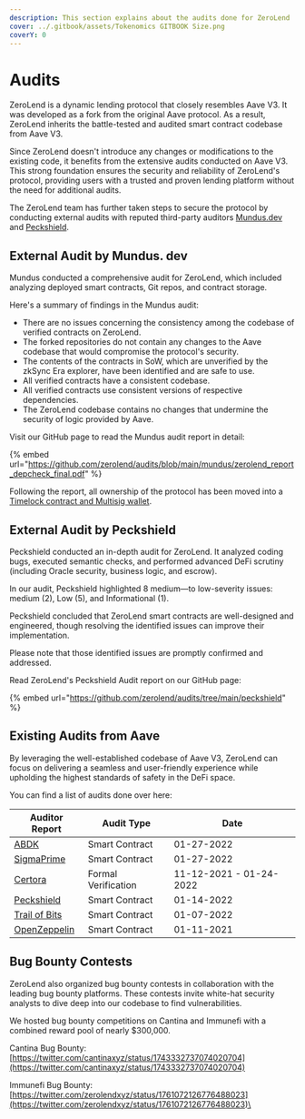 ```yaml
---
description: This section explains about the audits done for ZeroLend
cover: ../.gitbook/assets/Tokenomics GITBOOK Size.png
coverY: 0
---
```


# Audits

ZeroLend is a dynamic lending protocol that closely resembles Aave V3. It was developed as a fork from the original Aave protocol. As a result, ZeroLend inherits the battle-tested and audited smart contract codebase from Aave V3.

Since ZeroLend doesn't introduce any changes or modifications to the existing code, it benefits from the extensive audits conducted on Aave V3. This strong foundation ensures the security and reliability of ZeroLend's protocol, providing users with a trusted and proven lending platform without the need for additional audits.

The ZeroLend team has further taken steps to secure the protocol by conducting external audits with reputed third-party auditors [Mundus.dev](https://mundus.dev/) and [Peckshield](https://peckshield.com/).&#x20;

## External Audit by Mundus. dev

Mundus conducted a comprehensive audit for ZeroLend, which included analyzing deployed smart contracts, Git repos, and contract storage.&#x20;

Here's a summary of findings in the Mundus audit:&#x20;

* There are no issues concerning the consistency among the codebase of verified contracts on ZeroLend.
* The forked repositories do not contain any changes to the Aave codebase that would compromise the protocol's security.
* The contents of the contracts in SoW, which are unverified by the zkSync Era explorer, have been identified and are safe to use.&#x20;
* All verified contracts have a consistent codebase.
* All verified contracts use consistent versions of respective dependencies.&#x20;
* The ZeroLend codebase contains no changes that undermine the security of logic provided by Aave.&#x20;

Visit our GitHub page to read the Mundus audit report in detail:&#x20;

{% embed url="https://github.com/zerolend/audits/blob/main/mundus/zerolend_report_depcheck_final.pdf" %}

Following the report, all ownership of the protocol has been moved into a [Timelock contract and Multisig wallet](timelocked-multisig-admin.md).

## External Audit by Peckshield&#x20;

Peckshield conducted an in-depth audit for ZeroLend. It analyzed coding bugs, executed semantic checks, and performed advanced DeFi scrutiny (including Oracle security, business logic, and escrow).&#x20;

In our audit, Peckshield highlighted 8 medium—to low-severity issues: medium (2), Low (5), and Informational (1).&#x20;

Peckshield concluded that ZeroLend smart contracts are well-designed and engineered, though resolving the identified issues can improve their implementation.&#x20;

Please note that those identified issues are promptly confirmed and addressed.&#x20;

Read ZeroLend's Peckshield Audit report on our GitHub page:&#x20;

{% embed url="https://github.com/zerolend/audits/tree/main/peckshield" %}

## Existing Audits from Aave

By leveraging the well-established codebase of Aave V3, ZeroLend can focus on delivering a seamless and user-friendly experience while upholding the highest standards of safety in the DeFi space.

You can find a list of audits done over here:

| Auditor Report                                                                                                          | Audit Type          | Date                    |
| ----------------------------------------------------------------------------------------------------------------------- | ------------------- | ----------------------- |
| [ABDK](https://github.com/aave/aave-v3-core/blob/master/audits/27-01-2022\_ABDK\_AaveV3.pdf)                            | Smart Contract      | 01-27-2022              |
| [SigmaPrime](https://github.com/aave/aave-v3-core/blob/master/audits/27-01-2022\_SigmaPrime\_AaveV3.pdf)                | Smart Contract      | 01-27-2022              |
| [Certora](https://github.com/aave/aave-v3-core/blob/master/certora/Aave\_V3\_Formal\_Verification\_Report\_Jan2022.pdf) | Formal Verification | 11-12-2021 - 01-24-2022 |
| [Peckshield](https://github.com/aave/aave-v3-core/blob/master/audits/14-01-2022\_PeckShield\_AaveV3.pdf)                | Smart Contract      | 01-14-2022              |
| [Trail of Bits](https://github.com/aave/aave-v3-core/blob/master/audits/07-01-2022\_TrailOfBits\_AaveV3.pdf)            | Smart Contract      | 01-07-2022              |
| [OpenZeppelin](https://github.com/aave/aave-v3-core/blob/master/audits/01-11-2021\_OpenZeppelin\_AaveV3.pdf)            | Smart Contract      | 01-11-2021              |

## Bug Bounty Contests&#x20;

ZeroLend also organized bug bounty contests in collaboration with the leading bug bounty platforms. These contests invite white-hat security analysts to dive deep into our codebase to find vulnerabilities.&#x20;

We hosted bug bounty competitions on Cantina and Immunefi with a combined reward pool of nearly $300,000.

Cantina Bug Bounty: [https://twitter.com/cantinaxyz/status/1743332737074020704](https://twitter.com/cantinaxyz/status/1743332737074020704)

Immunefi Bug Bounty: [https://twitter.com/zerolendxyz/status/1761072126776488023](https://twitter.com/zerolendxyz/status/1761072126776488023)\
